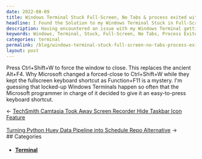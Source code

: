 ```yaml
---
date: 2022-08-09
title: Windows Terminal Stuck Full-Screen, No Tabs & process exited with code 1
headline: I Found the Solution to my Windows Terminal Stuck in Full-Screen Mode!
description: Having encountered an issue with my Windows Terminal getting stuck in full-screen mode with no tabs, I tried Alt+F4 to close the window, but to no avail. I then discovered that Microsoft had changed the forced-close shortcut to Ctrl+Shift+W. I'm sharing my experience to help others who may have the same issue, and explain why Microsoft chose to keep the fullscreen shortcut as Function+F11.
keywords: Windows, Terminal, Stuck, Full-Screen, No Tabs, Process Exited, Code 1, Alt+F4, Ctrl+Shift+W, Function+F11, Locked-Up, Close
categories: terminal
permalink: /blog/windows-terminal-stuck-full-screen-no-tabs-process-exited-with-code-1/
layout: post
---
```



Press Ctrl+Shift+W to force the window to close. This replaces the ancient
Alt+F4. Why Microsoft changed a forced-close to Ctrl+Shift+W while they kept
the fullscreen keyboard shortcut as Function+F11 is a mystery. I'm guessing
that locked-up Windows Terminals happen so often that the Microsoft programmer
in charge of it decided to give it an easy-to-press keyboard shortcut.


<div class="post-nav"><div class="post-nav-prev"><span class="arrow">&larr;&nbsp;</span><a href="/blog/techsmith-camtasia-took-away-screen-recorder-hide-taskbar-icon-feature">TechSmith Camtasia Took Away Screen Recorder Hide Taskbar Icon Feature</a></div> &nbsp; <div class="post-nav-next"><a href="/blog/turning-python-huey-data-pipeline-into-schedule-repo-alternative">Turning Python Huey Data Pipeline into Schedule Repo Alternative</a><span class="arrow">&nbsp;&rarr;</span></div></div>
## Categories

<ul>
<li><h4><a href='/terminal/'>Terminal</a></h4></li></ul>